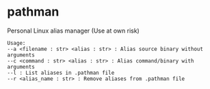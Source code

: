 # pathman
Personal Linux alias manager (Use at own risk)

```
Usage:
--a <filename : str> <alias : str> : Alias source binary without arguments
--c <command : str> <alias : str> : Alias command/binary with arguments
--l : List aliases in .pathman file
--r <alias_name : str> : Remove aliases from .pathman file
```
